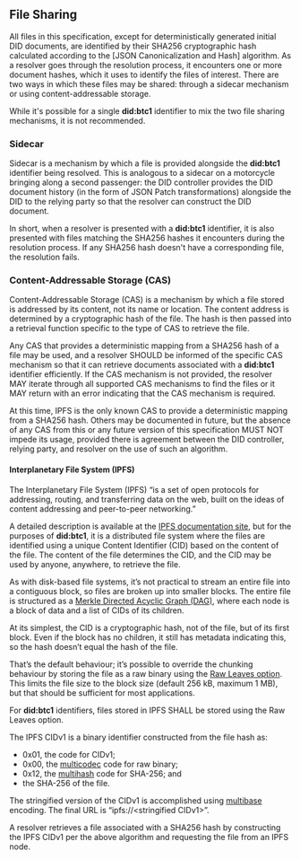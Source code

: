 ## File Sharing

All files in this specification, except for deterministically generated initial
DID documents, are identified by their SHA256 cryptographic hash calculated
according to the [JSON Canonicalization and Hash] algorithm. As a resolver goes
through the resolution process, it encounters one or more document hashes, which
it uses to identify the files of interest. There are two ways in which these
files may be shared: through a sidecar mechanism or using content-addressable storage.

While it's possible for a single **did:btc1** identifier to mix the two file
sharing mechanisms, it is not recommended.

### Sidecar

Sidecar is a mechanism by which a file is provided alongside the **did:btc1**
identifier being resolved. This is analogous to a sidecar on a motorcycle
bringing along a second passenger: the DID controller provides the DID document
history (in the form of JSON Patch transformations) alongside the DID to the
relying party so that the resolver can construct the DID document.

In short, when a resolver is presented with a **did:btc1** identifier, it is
also presented with files matching the SHA256 hashes it encounters during the
resolution process. If any SHA256 hash doesn't have a corresponding file, the
resolution fails.

### Content-Addressable Storage (CAS)

Content-Addressable Storage (CAS) is a mechanism by which a file stored is addressed by its content, not its name or location. The content address is
determined by a cryptographic hash of the file. The hash is then passed into a
retrieval function specific to the type of CAS to retrieve the file.

Any CAS that provides a deterministic mapping from a SHA256 hash of a file may
be used, and a resolver SHOULD be informed of the specific CAS mechanism so that
it can retrieve documents associated with a **did:btc1** identifier efficiently.
If the CAS mechanism is not provided, the resolver MAY iterate through all
supported CAS mechanisms to find the files or it MAY return with an error
indicating that the CAS mechanism is required.

At this time, IPFS is the only known CAS to provide a deterministic mapping from
a SHA256 hash. Others may be documented in future, but the absence of any CAS
from this or any future version of this specification MUST NOT impede its usage,
provided there is agreement between the DID controller, relying party, and
resolver on the use of such an algorithm.

#### Interplanetary File System (IPFS)

The Interplanetary File System (IPFS) “is a set of open protocols for
addressing, routing, and transferring data on the web, built on the ideas of
content addressing and peer-to-peer networking.”

A detailed description is available at the
[IPFS documentation site](https://docs.ipfs.tech/), but for the purposes of
**did:btc1**, it is a distributed file system where the files are identified
using a unique Content Identifier (CID) based on the content of the file. The
content of the file determines the CID, and the CID may be used by anyone,
anywhere, to retrieve the file.

As with disk-based file systems, it’s not practical to stream an entire file
into a contiguous block, so files are broken up into smaller blocks. The entire
file is structured as a
[Merkle Directed Acyclic Graph (DAG)](https://docs.ipfs.tech/concepts/merkle-dag/),
where each node is a block of data and a list of CIDs of its children.

At its simplest, the CID is a cryptographic hash, not of the file, but of its
first block. Even if the block has no children, it still has metadata indicating
this, so the hash doesn’t equal the hash of the file.

That’s the default behaviour; it’s possible to override the chunking behaviour
by storing the file as a raw binary using the
[Raw Leaves option](https://richardschneider.github.io/net-ipfs-engine/articles/fs/raw.html).
This limits the file size to the block size (default 256 kB, maximum 1 MB), but
that should be sufficient for most applications.

For **did:btc1** identifiers, files stored in IPFS SHALL be stored using the Raw
Leaves option.

The IPFS CIDv1 is a binary identifier constructed from the file hash as:

* 0x01, the code for CIDv1;
* 0x00, the [multicodec](https://github.com/multiformats/multicodec) code for 
raw binary;
* 0x12, the [multihash](https://github.com/multiformats/multihash) code for
SHA-256; and
* the SHA-256 of the file.

The stringified version of the CIDv1 is accomplished using
[multibase](https://github.com/multiformats/multibase) encoding. The final URL
is “ipfs://&lt;stringified CIDv1&gt;”.

A resolver retrieves a file associated with a SHA256 hash by constructing the
IPFS CIDv1 per the above algorithm and requesting the file from an IPFS node.
